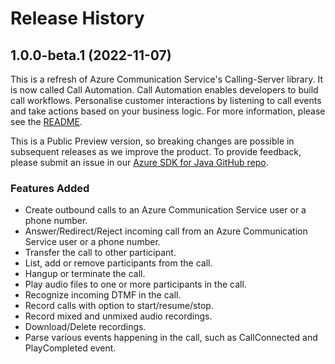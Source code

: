 # Release History

## 1.0.0-beta.1 (2022-11-07)

This is a refresh of Azure Communication Service's Calling-Server library. It is now called Call Automation. Call Automation enables developers to build call workflows. Personalise customer interactions by listening to call events and take actions based on your business logic. For more information, please see the [README][read_me].

This is a Public Preview version, so breaking changes are possible in subsequent releases as we improve the product. To provide feedback, please submit an issue in our [Azure SDK for Java GitHub repo](https://github.com/Azure/azure-sdk-for-java/issues).

### Features Added

- Create outbound calls to an Azure Communication Service user or a phone number.
- Answer/Redirect/Reject incoming call from an Azure Communication Service user or a phone number.
- Transfer the call to other participant.
- List, add or remove participants from the call.
- Hangup or terminate the call.
- Play audio files to one or more participants in the call.
- Recognize incoming DTMF in the call.
- Record calls with option to start/resume/stop.
- Record mixed and unmixed audio recordings.
- Download/Delete recordings.
- Parse various events happening in the call, such as CallConnected and PlayCompleted event.

<!-- LINKS --> 

[read_me]: https://github.com/Azure/azure-sdk-for-java/tree/main/sdk/communication/azure-communication-callautomation/README.md

[Overview]: https://learn.microsoft.com/azure/communication-services/concepts/voice-video-calling/call-automation

[Demo Video]: https://ignite.microsoft.com/sessions/14a36f87-d1a2-4882-92a7-70f2c16a306a

[Incoming Call Concept]: https://learn.microsoft.com/azure/communication-services/concepts/voice-video-calling/incoming-call-notification

[Build a customer interaction workflow using Call Automation]: https://learn.microsoft.com/azure/communication-services/quickstarts/voice-video-calling/callflows-for-customer-interactions?pivots=programming-language-java 
